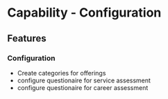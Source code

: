 # Capability - Configuration

## Features

### Configuration
  - Create categories for offerings
  - configure questionaire for service assessment
  - configure questionaire for career assessment
